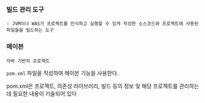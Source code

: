 ### 빌드 관리 도구
```
💡 JVM이나 WAS가 프로젝트를 인식하고 실행할 수 있게 작성한 소스코드와 프로젝트에 사용된 파일들을 빌드하는 도구
```


### 메이븐
```
자바 기반의 프로젝트
```

```pom.xml``` 파일을 작성하여 메이븐 기능을 사용한다.

pom.xml은 프로젝트, 의존성 라이브러리, 빌드 등의 정보 및 해당 프로젝트를 관리하는 데 필요한 내용이 기술되어 있다
